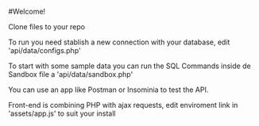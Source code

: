 #Welcome!

Clone files to your repo

To run you need stablish a new connection with your database, edit 'api/data/configs.php'

To start with some sample data you can run the SQL Commands inside de Sandbox file a 'api/data/sandbox.php'

You can use an app like Postman or Insominia to test the API.

Front-end is combining PHP with ajax requests, edit enviroment link in 'assets/app.js' to suit your install